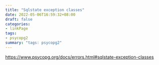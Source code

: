 ```yaml
---
title: "Sqlstate exception classes"
date: 2022-05-06T16:59:32+08:00
draft: false
categories:
- linkPage
tags:
- psycopg2
summary: "tags: psycopg2"
---
```

https://www.psycopg.org/docs/errors.html#sqlstate-exception-classes
